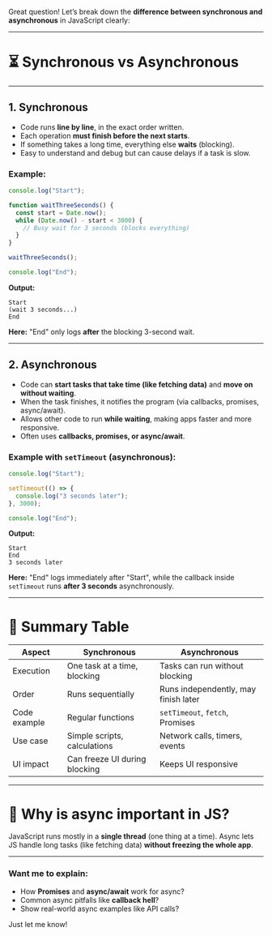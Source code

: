 Great question! Let’s break down the **difference between synchronous and asynchronous** in JavaScript clearly:

---

# ⏳ Synchronous vs Asynchronous

---

## 1. **Synchronous**

* Code runs **line by line**, in the exact order written.
* Each operation **must finish before the next starts**.
* If something takes a long time, everything else **waits** (blocking).
* Easy to understand and debug but can cause delays if a task is slow.

### Example:

```javascript
console.log("Start");

function waitThreeSeconds() {
  const start = Date.now();
  while (Date.now() - start < 3000) {
    // Busy wait for 3 seconds (blocks everything)
  }
}

waitThreeSeconds();

console.log("End");
```

**Output:**

```
Start
(wait 3 seconds...)
End
```

**Here:** "End" only logs **after** the blocking 3-second wait.

---

## 2. **Asynchronous**

* Code can **start tasks that take time (like fetching data)** and **move on without waiting**.
* When the task finishes, it notifies the program (via callbacks, promises, async/await).
* Allows other code to run **while waiting**, making apps faster and more responsive.
* Often uses **callbacks, promises, or async/await**.

### Example with `setTimeout` (asynchronous):

```javascript
console.log("Start");

setTimeout(() => {
  console.log("3 seconds later");
}, 3000);

console.log("End");
```

**Output:**

```
Start
End
3 seconds later
```

**Here:** "End" logs immediately after "Start", while the callback inside `setTimeout` runs **after 3 seconds** asynchronously.

---

# 🔑 Summary Table

| Aspect       | Synchronous                   | Asynchronous                         |
| ------------ | ----------------------------- | ------------------------------------ |
| Execution    | One task at a time, blocking  | Tasks can run without blocking       |
| Order        | Runs sequentially             | Runs independently, may finish later |
| Code example | Regular functions             | `setTimeout`, `fetch`, Promises      |
| Use case     | Simple scripts, calculations  | Network calls, timers, events        |
| UI impact    | Can freeze UI during blocking | Keeps UI responsive                  |

---

# 🎯 Why is async important in JS?

JavaScript runs mostly in a **single thread** (one thing at a time). Async lets JS handle long tasks (like fetching data) **without freezing the whole app**.

---

### Want me to explain:

* How **Promises** and **async/await** work for async?
* Common async pitfalls like **callback hell**?
* Show real-world async examples like API calls?

Just let me know!
